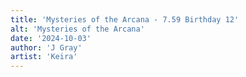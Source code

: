 ```yaml
---
title: 'Mysteries of the Arcana - 7.59 Birthday 12'
alt: 'Mysteries of the Arcana'
date: '2024-10-03'
author: 'J Gray'
artist: 'Keira'
---
```

